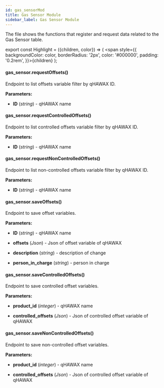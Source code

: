 ```yaml
---
id: gas_sensorMod
title: Gas Sensor Module
sidebar_label: Gas Sensor Module
---
```


The file shows the functions that register and request data related to the Gas Sensor table.

export const Highlight = ({children, color}) => ( <span style={{
      backgroundColor: color,
      borderRadius: '2px',
      color: '#000000',
      padding: '0.2rem',
    }}>{children}</span> );

#### <Highlight color="#b2e4f7">gas_sensor.requestOffsets()</Highlight>

Endpoint to list offsets variable filter by qHAWAX ID.

**Parameters:**

* **ID** (*string*) - qHAWAX name

#### <Highlight color="#b2e4f7">gas_sensor.requestControlledOffsets()</Highlight>

Endpoint to list controlled offsets variable filter by qHAWAX ID.

**Parameters:**

* **ID** (*string*) - qHAWAX name

#### <Highlight color="#b2e4f7">gas_sensor.requestNonControlledOffsets()</Highlight>

Endpoint to list non-controlled offsets variable filter by qHAWAX ID.

**Parameters:**

* **ID** (*string*) - qHAWAX name

#### <Highlight color="#b2e4f7">gas_sensor.saveOffsets()</Highlight>

Endpoint to save offset variables.

**Parameters:**

* **ID** (*string*) - qHAWAX name

* **offsets** (*Json*) - Json of offset variable of qHAWAX

* **description** (*string*) - description of change

* **person_in_charge** (*string*) - person in charge

#### <Highlight color="#b2e4f7">gas_sensor.saveControlledOffsets()</Highlight>

Endpoint to save controlled offset variables.

**Parameters:**

* **product_id** (*integer*) - qHAWAX name

* **controlled_offsets** (*Json*) - Json of controlled offset variable of qHAWAX

#### <Highlight color="#b2e4f7">gas_sensor.saveNonControlledOffsets()</Highlight>

Endpoint to save non-controlled offset variables.

**Parameters:**

* **product_id** (*integer*) - qHAWAX name

* **controlled_offsets** (*Json*) - Json of controlled offset variable of qHAWAX
